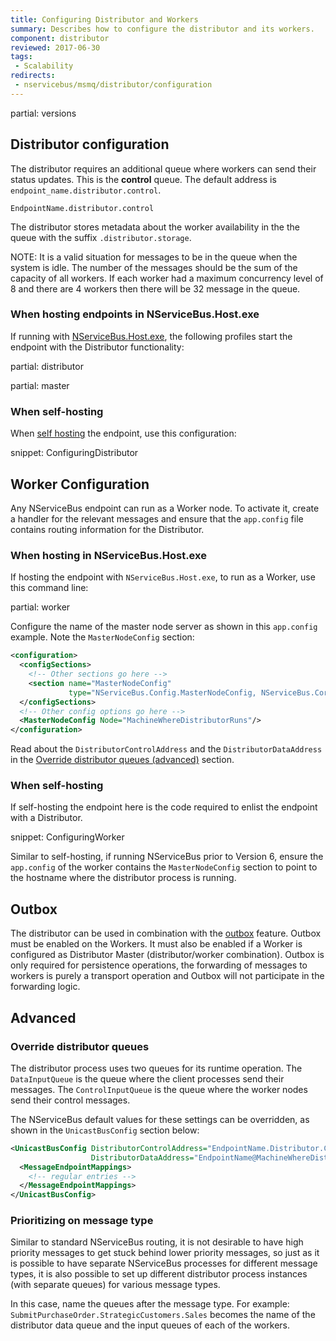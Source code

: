 ```yaml
---
title: Configuring Distributor and Workers
summary: Describes how to configure the distributor and its workers.
component: distributor
reviewed: 2017-06-30
tags:
 - Scalability
redirects:
 - nservicebus/msmq/distributor/configuration
---
```



partial: versions

## Distributor configuration

The distributor requires an additional queue where workers can send their status updates. This is the **control** queue. The default address is `endpoint_name.distributor.control`.

```
EndpointName.distributor.control
```

The distributor stores metadata about the worker availability in the the queue with the suffix `.distributor.storage`.

NOTE: It is a valid situation for messages to be in the queue when the system is idle. The number of the messages should be the sum of the capacity of all workers. If each worker had a maximum concurrency level of 8 and there are 4 workers then there will be 32 message in the queue.


### When hosting endpoints in NServiceBus.Host.exe

If running with [NServiceBus.Host.exe](/nservicebus/hosting/), the following profiles start the endpoint with the Distributor functionality:

partial: distributor

partial: master

### When self-hosting

When [self hosting](/nservicebus/hosting/) the endpoint, use this configuration:

snippet: ConfiguringDistributor

## Worker Configuration

Any NServiceBus endpoint can run as a Worker node. To activate it, create a handler for the relevant messages and ensure that the `app.config` file contains routing information for the Distributor.


### When hosting in NServiceBus.Host.exe

If hosting the endpoint with `NServiceBus.Host.exe`, to run as a Worker, use this command line:

partial: worker

Configure the name of the master node server as shown in this `app.config` example. Note the `MasterNodeConfig` section:

```xml
<configuration>
  <configSections>
    <!-- Other sections go here -->
    <section name="MasterNodeConfig" 
             type="NServiceBus.Config.MasterNodeConfig, NServiceBus.Core" />
  </configSections>
  <!-- Other config options go here -->
  <MasterNodeConfig Node="MachineWhereDistributorRuns"/>
</configuration>
```

Read about the `DistributorControlAddress` and the `DistributorDataAddress` in the [Override distributor queues (advanced)](#advanced-override-distributor-queues) section.


### When self-hosting

If self-hosting the endpoint here is the code required to enlist the endpoint with a Distributor.

snippet: ConfiguringWorker

Similar to self-hosting, if running NServiceBus prior to Version 6, ensure the `app.config` of the worker contains the `MasterNodeConfig` section to point to the hostname where the distributor process is running.

## Outbox

The distributor can be used in combination with the [outbox](nservicebus/outbox/) feature. Outbox must be enabled on the Workers. It must also be enabled if a Worker is configured as Distributor Master (distributor/worker combination). Outbox is only required for persistence operations, the forwarding of messages to workers is purely a transport operation and Outbox will not participate in the forwarding logic.


## Advanced

### Override distributor queues

The distributor process uses two queues for its runtime operation. The `DataInputQueue` is the queue where the client processes send their messages. The `ControlInputQueue` is the queue where the worker nodes send their control messages.


The NServiceBus default values for these settings can be overridden, as shown in the `UnicastBusConfig` section below:

```xml
<UnicastBusConfig DistributorControlAddress="EndpointName.Distributor.Control@MachineWhereDistributorRuns"
                  DistributorDataAddress="EndpointName@MachineWhereDistributorRuns">
  <MessageEndpointMappings>
    <!-- regular entries -->
  </MessageEndpointMappings>
</UnicastBusConfig>
```


### Prioritizing on message type

Similar to standard NServiceBus routing, it is not desirable to have high priority messages to get stuck behind lower priority messages, so just as it is possible to have separate NServiceBus processes for different message types, it is also possible to set up different distributor process instances (with separate queues) for various message types.

In this case, name the queues after the message type. For example: `SubmitPurchaseOrder.StrategicCustomers.Sales` becomes the name of the distributor data queue and the input queues of each of the workers.

